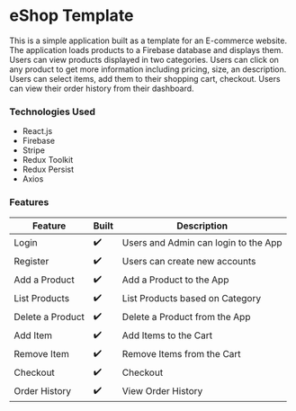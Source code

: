 # eShop Template

This is a simple application built as a template for an E-commerce website. The application loads products to a Firebase database and displays them. Users can view products displayed in two categories. Users can click on any product to get more information including pricing, size, an description. Users can select items, add them to their shopping cart, checkout. Users can view their order history from their dashboard.


### Technologies Used

* React.js
* Firebase
* Stripe
* Redux Toolkit
* Redux Persist
* Axios

### Features

| Feature | Built | Description |
| ------------ | -------------| -------------|
|Login	| :heavy_check_mark: |	Users and Admin can login to the App |
|Register	| :heavy_check_mark: |	Users can create new accounts |
|Add a Product	| :heavy_check_mark: |	Add a Product to the App |
List Products	| :heavy_check_mark: |	List Products based on Category
Delete a Product	| :heavy_check_mark: |	Delete a Product from the App
Add Item	| :heavy_check_mark: | Add Items to the Cart
Remove Item	| :heavy_check_mark: | Remove Items from the Cart
Checkout	| :heavy_check_mark: | Checkout
Order History	| :heavy_check_mark: | View Order History
